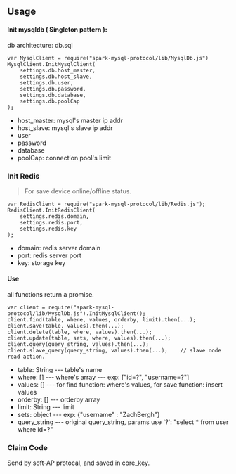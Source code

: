 ## Usage

#### Init mysqldb ( Singleton pattern ):

db architecture: db.sql

```
var MysqlClient = require("spark-mysql-protocol/lib/MysqlDb.js")
MysqlClient.InitMysqlClient(
	settings.db.host_master,
	settings.db.host_slave,
	settings.db.user,
	settings.db.password,
	settings.db.database,
	settings.db.poolCap
);
```

* host_master: mysql's master ip addr
* host_slave: mysql's slave ip addr
* user
* password
* database
* poolCap: connection pool's limit


### Init Redis

> For save device online/offline status.

```
var RedisClient = require("spark-mysql-protocol/lib/Redis.js");
RedisClient.InitRedisClient(
    settings.redis.domain,
    settings.redis.port,
    settings.redis.key
);
```

* domain: redis server domain
* port: redis server port
* key: storage key

#### Use

all functions return a promise.

```
var client = require("spark-mysql-protocol/lib/MysqlDb.js").InitMysqlClient();
client.find(table, where, values, orderby, limit).then(...);
client.save(table, values).then(...);
client.delete(table, where, values).then(...);
client.update(table, sets, where, values).then(...);
client.query(query_string, values).then(...);
client.slave_query(query_string, values).then(...);    // slave node read action.
```

* table: String --- table's name
* where: [] --- where's array --- exp: ["id=?", "username=?"]
* values: [] --- for find function: where's values, for save function: insert values
* orderby: [] --- orderby array
* limit: String --- limit
* sets: object --- exp: {"username" : "ZachBergh"}
* query_string --- original query_string, params use '?': "select * from user where id=?"

### Claim Code

Send by soft-AP protocal, and saved in core_key.
